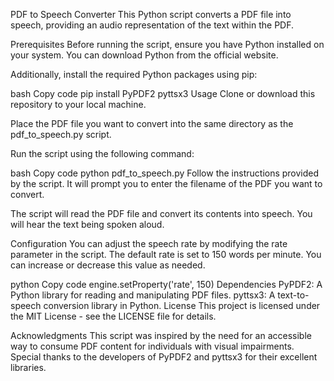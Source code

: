 PDF to Speech Converter
This Python script converts a PDF file into speech, providing an audio representation of the text within the PDF.

Prerequisites
Before running the script, ensure you have Python installed on your system. You can download Python from the official website.

Additionally, install the required Python packages using pip:

bash
Copy code
pip install PyPDF2 pyttsx3
Usage
Clone or download this repository to your local machine.

Place the PDF file you want to convert into the same directory as the pdf_to_speech.py script.

Run the script using the following command:

bash
Copy code
python pdf_to_speech.py
Follow the instructions provided by the script. It will prompt you to enter the filename of the PDF you want to convert.

The script will read the PDF file and convert its contents into speech. You will hear the text being spoken aloud.

Configuration
You can adjust the speech rate by modifying the rate parameter in the script. The default rate is set to 150 words per minute. You can increase or decrease this value as needed.

python
Copy code
engine.setProperty('rate', 150)
Dependencies
PyPDF2: A Python library for reading and manipulating PDF files.
pyttsx3: A text-to-speech conversion library in Python.
License
This project is licensed under the MIT License - see the LICENSE file for details.

Acknowledgments
This script was inspired by the need for an accessible way to consume PDF content for individuals with visual impairments.
Special thanks to the developers of PyPDF2 and pyttsx3 for their excellent libraries.
